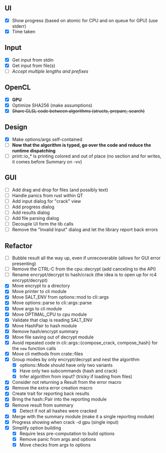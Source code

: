 ## UI
- [X] Show progress (based on atomic for CPU and on queue for GPU) (use stderr)
- [X] Time taken

## Input
- [X] Get input from stdin
- [X] Get input from file(s)
- [ ] *Accept multiple lengths and prefixes*

## OpenCL
- [X] **GPU**
- [X] Optimize SHA256 (make assumptions)
- [X] ~~Share GLSL code between algorithms (structs, prepare, search)~~

## Design
- [X] Make options/args self-contained
- [ ] **Now that the algorithm is typed, go over the code and reduce the runtime dispatching**
- [ ] print::io_* is printing colored and out of place (no section and for writes, it comes before Summary on -vv)

## GUI
- [ ] Add drag and drop for files (and possibly text)
- [ ] Handle panics from rust within QT
- [ ] Add input dialog for "crack" view
- [ ] Add progress dialog
- [ ] Add results dialog
- [ ] Add file parsing dialog
- [ ] Decouple UI form the lib calls
- [ ] Remove the "Invalid Input" dialog and let the library report back errors

## Refactor
- [ ] Bubble result all the way up, even if unrecoverable (allows for GUI error presenting)
- [ ] Remove the CTRL-C from the cpu::decrypt (add canceling to the API)
- [ ] Rename encrypt/decrypt to hash/crack (the idea is to open up for rc4 encrypt/decrypt)
- [X] Move encrypt to a directory
- [X] Move printer to cli module
- [X] Move SALT_ENV from options::mod to cli::args
- [X] Move options::parse to cli::args::parse
- [X] Move args to cli module
- [X] Move OPTIMAL_CPU to cpu module
- [X] Validate that clap is reading SALT_ENV
- [X] Move HashPair to hash module
- [X] Remove hash/encrypt summary
- [X] Move file saving out of decrypt module
- [X] Avoid repeated code in cli::args::{compose_crack, compose_hash} for the `new` function calls
- [X] Move cli methods from crate::files
- [X] Group modes by only encrypt/decrypt and nest the algorithm
  - [X] options::Mode should have only two variants
  - [X] Have only two subcommands (hash and crack)
  - [X] Infer algorithm from input? (tricky if loading from files)
- [X] Consider not returning a Result from the error macro
- [X] Remove the extra error creation macro
- [X] Create trait for reporting back results
- [X] Bring the hash::Pair into the reporting module
- [X] Remove result from summary
  - [X] Detect if not all hashes were cracked
- [X] Merge with the summary module (make it a single reporting module)
- [X] Progress showing when crack -d gpu (single input)
- [X] Simplify option building
  - [X] Require less pre-computation to build options
  - [X] Remove panic from args and options
  - [X] Move checks from args to options
